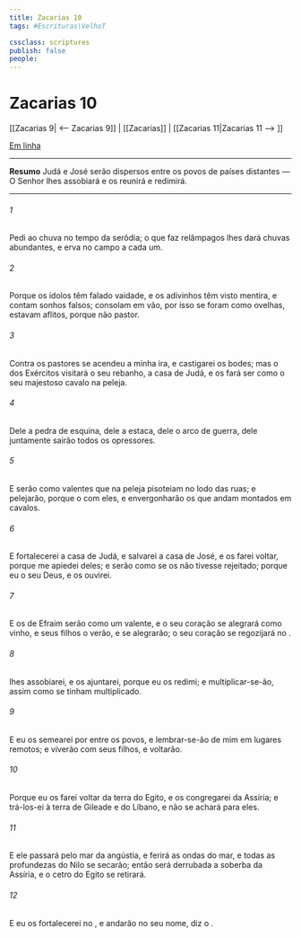 ```yaml
---
title: Zacarias 10
tags: #Escrituras\VelhoT

cssclass: scriptures
publish: false
people:
---
```


# Zacarias 10
[[Zacarias 9| <-- Zacarias 9]] | [[Zacarias]] | [[Zacarias 11|Zacarias 11 --> ]]

[Em linha](https://churchofjesuschrist.org/study/scriptures/ot/zech/10?lang=por)

---
__Resumo__
Judá e José serão dispersos entre os povos de países distantes — O Senhor lhes assobiará e os reunirá e redimirá.

---
###### 1 
Pedi ao  chuva no tempo da serôdia; o  que faz relâmpagos lhes dará chuvas abundantes, e erva no campo a cada um.

###### 2 
Porque os ídolos têm falado vaidade, e os adivinhos têm visto mentira, e contam sonhos falsos; consolam em vão, por isso se foram como ovelhas, estavam aflitos, porque não  pastor.

###### 3 
Contra os pastores se acendeu a minha ira, e castigarei os bodes; mas o  dos Exércitos visitará o seu rebanho, a casa de Judá, e os fará ser como o seu majestoso cavalo na peleja.

###### 4 
Dele a pedra de esquina, dele a estaca, dele o arco de guerra, dele juntamente sairão todos os opressores.

###### 5 
E serão como valentes que na peleja pisoteiam  no lodo das ruas; e pelejarão, porque o   com eles, e envergonharão os que andam montados em cavalos.

###### 6 
E fortalecerei a casa de Judá, e salvarei a casa de José, e os farei voltar, porque me apiedei deles; e serão como se os não tivesse rejeitado; porque eu  o  seu Deus, e os ouvirei.

###### 7 
E os de Efraim serão como um valente, e o seu coração se alegrará como  vinho, e seus filhos o verão, e se alegrarão; o seu coração se regozijará no .

###### 8 
 lhes assobiarei, e os ajuntarei, porque eu os redimi; e multiplicar-se-ão, assim como  se tinham multiplicado.

###### 9 
E eu os semearei por entre os povos, e lembrar-se-ão de mim em lugares remotos; e viverão com seus filhos, e voltarão.

###### 10 
Porque eu os farei voltar da terra do Egito, e os congregarei da Assíria; e trá-los-ei à terra de Gileade e do Líbano, e não se achará  para eles.

###### 11 
E ele passará pelo mar da angústia, e ferirá as ondas do mar, e todas as profundezas do Nilo se secarão; então será derrubada a soberba da Assíria, e o cetro do Egito se retirará.

###### 12 
E eu os fortalecerei no , e andarão no seu nome, diz o .

